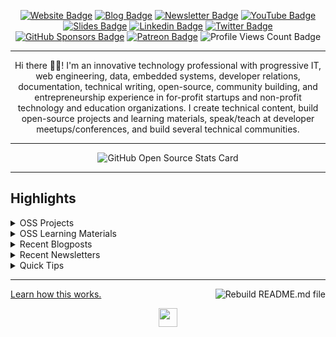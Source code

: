   <div align="center">
<p><a href="https://bolajiayodeji.com"><img src="https://img.shields.io/badge/-Website-3B7EBF?style=for-the-badge&amp;logo=amp&amp;logoColor=white" alt="Website Badge"></a> <a href="https://blog.bolajiayodeji.com"><img src="https://img.shields.io/badge/-Blog-3B7EBF?style=for-the-badge&amp;logo=Hashnode&amp;logoColor=white" alt="Blog Badge"></a>  <a href="https://bawd.bolajiayodeji.com"><img src="https://img.shields.io/badge/-Newsletter-3B7EBF?style=for-the-badge&amp;logo=Substack&amp;logoColor=white" alt="Newsletter Badge"></a>  <a href="https://youtube.com/c/bolajiayodeji"><img src="https://img.shields.io/badge/-Youtube-3B7EBF?style=for-the-badge&amp;logo=Youtube&amp;logoColor=white" alt="YouTube Badge"></a> <a href="https://slides.com/bolajiayodeji"><img src="https://img.shields.io/badge/-Slides-3B7EBF?style=for-the-badge&amp;logo=slides&amp;logoColor=white" alt="Slides Badge"></a>  <a href="https://linkedin.com/in/iambolajiayo"><img src="https://img.shields.io/badge/-LinkedIn-3B7EBF?style=for-the-badge&amp;logo=Linkedin&amp;logoColor=white" alt="Linkedin Badge"></a>  <a href="https://twitter.com/iambolajiayo"><img src="https://img.shields.io/badge/-@iambolajiayo-3B7EBF?style=for-the-badge&amp;logo=x&amp;logoColor=white" alt="Twitter Badge"></a>  <a href="https://github.com/sponsors/BolajiAyodeji"><img src="https://img.shields.io/badge/-github%20sponsors-3B7EBF?style=for-the-badge&amp;logo=github&amp;logoColor=white" alt="GitHub Sponsors Badge"></a>  <a href="https://patreon.com/bolajiayodeji"><img src="https://img.shields.io/badge/-Patreon-3B7EBF?style=for-the-badge&amp;logo=Patreon&amp;logoColor=white" alt="Patreon Badge"></a> <img src="https://komarev.com/ghpvc/?username=BolajiAyodeji&amp;style=for-the-badge" alt="Profile Views Count Badge"></p>
<hr>
<p>Hi there 👋🏾! I'm an innovative technology professional with progressive IT, web engineering, data, embedded systems, developer relations, documentation, technical writing, open-source, community building, and entrepreneurship experience in for-profit startups and non-profit technology and education organizations. I create technical content, build open-source projects and learning materials, speak/teach at developer meetups/conferences, and build several technical communities.</p>
<hr>
  <picture>
  <source
    media="(prefers-color-scheme: dark)"
    srcset=https://github-readme-stats.vercel.app/api?username=BolajiAyodeji&show_icons=true&hide_border=true&include_all_commits=true&card_width=600&custom_title=GitHub%20Open%20Source%20Stats&theme=transparent&title_color=3B7EBF&text_color=FFF&icon_color=3B7EBF&border_color=3B7EBF&border_radius=0&hide=contribs&show=reviews,prs_merged,prs_merged_percentage
  />
  <source
    media="(prefers-color-scheme: light), (prefers-color-scheme: no-preference)"
    srcset=https://github-readme-stats.vercel.app/api?username=BolajiAyodeji&show_icons=true&hide_border=true&include_all_commits=true&card_width=600&custom_title=GitHub%20Open%20Source%20Stats&theme=transparent&title_color=3B7EBF&text_color=474A4E&icon_color=3B7EBF&border_color=3B7EBF&border_radius=0&hide=contribs&show=reviews,prs_merged,prs_merged_percentage
  />
  <img alt="GitHub Open Source Stats Card" />
  </picture>
  </div>
<hr>
<h2>Highlights</h2>
  <details>
  <summary>OSS Projects</summary>
  <br />
  <ul><li><a href=https://github.com/BolajiAyodeji/BolajiAyodeji target="_blank" rel="noopener noreferrer">BolajiAyodeji/BolajiAyodeji</a> (<b>3</b> ✨): My automated GitHub Profile README built using TypeScript and GitHub Actions.</li><li><a href=https://github.com/BolajiAyodeji/fed-unis-perf-eval target="_blank" rel="noopener noreferrer">BolajiAyodeji/fed-unis-perf-eval</a> (<b>3</b> ✨): Research: Accessibility And Performance Evaluation Of Federal University Websites In Nigeria.</li><li><a href=https://github.com/BolajiAyodeji/movie_reviews_sentiment_analysis target="_blank" rel="noopener noreferrer">BolajiAyodeji/movie_reviews_sentiment_analysis</a> (<b>4</b> ✨): A ML model that will predict whether a movie review is positive or negative.</li><li><a href=https://github.com/BolajiAyodeji/dotfiles target="_blank" rel="noopener noreferrer">BolajiAyodeji/dotfiles</a> (<b>9</b> ✨): My dotfiles, aliases, configurations, and general workspace setup.</li>
<li>More coming soon :).</li>
</ul>
  </details>
  <details>
  <summary>OSS Learning Materials</summary>
  <br />
  <ul><li><a href=https://github.com/BolajiAyodeji/deploy-ml-web-workshop target="_blank" rel="noopener noreferrer">BolajiAyodeji/deploy-ml-web-workshop</a> (<b>8</b> ✨): In this workshop, you will learn how to build a machine learning model using Python/Scikit-Learn, turn the model into an API using Python/Flask, test the API, build web applications using HTML/CSS/JavaScript/Nextjs, and deploy it to the web for global usage by end-users.</li><li><a href=https://github.com/BolajiAyodeji/cl-composable-commerce-workshop target="_blank" rel="noopener noreferrer">BolajiAyodeji/cl-composable-commerce-workshop</a> (<b>8</b> ✨): In this workshop, you will learn how to build a completely static ecommerce solution with Commerce Layer, Demo Stores, and some other dev tools.</li>
<li>More coming soon :).</li>
</ul>
  </details>
  <details>
  <summary>Recent Blogposts</summary>
  <br />
  <ul>
    <li><a href=https://blog.bolajiayodeji.com/my-developer-advocate-portfolio target="_blank" rel="noopener noreferrer">My Developer Advocate Portfolio</a> (28/8/2023).</li><li><a href=https://blog.bolajiayodeji.com/building-an-ecommerce-store-with-nextjs-and-commerce-layer-demo-store target="_blank" rel="noopener noreferrer">Building an Ecommerce Store with Nextjs and Commerce Layer Demo Store</a> (21/1/2023).</li><li><a href=https://blog.bolajiayodeji.com/introducing-github-community-health-files target="_blank" rel="noopener noreferrer">Introducing GitHub Community Health Files</a> (27/9/2022).</li><li><a href=https://blog.bolajiayodeji.com/contributing-to-open-source-pocket-guide target="_blank" rel="noopener noreferrer">Contributing to Open Source Pocket Guide</a> (11/9/2022).</li><li><a href=https://blog.bolajiayodeji.com/how-to-deploy-a-machine-learning-model-to-the-web target="_blank" rel="noopener noreferrer">How to Deploy a Machine Learning Model to the Web</a> (3/9/2022).</li>
  </ul>
<p>Read more blog posts: <a href="https://blog.bolajiayodeji.com">https://blog.bolajiayodeji.com</a>.</p>
  </details>
  <details>
  <summary>Recent Newsletters</summary>
  <br />
  <ul>
    <li><a href=https://bawd.bolajiayodeji.com/p/bawd-115-error-messages-and-finding target="_blank" rel="noopener noreferrer">[BAWD #115] Error Messages and Finding a Fulfilling Career</a> (22/10/2023).</li><li><a href=https://bawd.bolajiayodeji.com/p/bawd-114-hacktoberfest-v0-and-webml target="_blank" rel="noopener noreferrer">[BAWD #114] Hacktoberfest, v0, and WebML</a> (1/10/2023).</li><li><a href=https://bawd.bolajiayodeji.com/p/bawd-113-code-reviews-project-idx target="_blank" rel="noopener noreferrer">[BAWD #113] Code Reviews, Project IDX, and Vercel AI SDK</a> (5/9/2023).</li><li><a href=https://bawd.bolajiayodeji.com/p/bawd-112-commercial-open-source-and target="_blank" rel="noopener noreferrer">[BAWD #112] Commercial Open Source and CityJS Lagos</a> (20/8/2023).</li><li><a href=https://bawd.bolajiayodeji.com/p/bawd-111-stop-being-a-junior-developer target="_blank" rel="noopener noreferrer">[BAWD #111] Stop Being a Junior Developer</a> (7/8/2023).</li>
  </ul>
<p>Read more newsletter issues: <a href="https://bawd.bolajiayodeji.com/archive">https://bawd.bolajiayodeji.com/archive</a>.</p>
  </details>
  <details>
  <summary>Quick Tips</summary>
<ul>
<li>
<p>💬 How to reach me: DM <a href="https://twitter.com/iambolajiayo">@iambolajiayo</a> on X (Twitter).</p>
</li>
<li>
<p>📬 Where to find me: Subscribe to my <a href="https://bawd.bolajiayodeji.com/subscribe">newsletter</a> to hear from me bi-weekly or send a game request on <a href="https://chess.com/member/bolajiayodeji">chess.com</a>.</p>
</li>
<li>
<p>📖 Book recommendations: <a href="https://bit.ly/3KYYHij">All of Grace by Charles Spurgeon</a>, <a href="https://bit.ly/3EdCFUW">Knowing God by J. I. Packer</a>, and <a href="https://bit.ly/45r1kBH">Atomic Habits by James Clear</a>.</p>
</li>
<li>
<p>💙 Special note: I just want you to know that <a href="https://biblegateway.com/passage/?search=1+Corinthians+15%3A1-11&amp;version=NKJV">Jesus loves you</a> :).</p>
</li>
</ul>
  </details>
<hr>
<p><a href="#">Learn how this works.</a> <a href="https://github.com/BolajiAyodeji/BolajiAyodeji/actions"><img src="https://github.com/BolajiAyodeji/BolajiAyodeji/workflows/Rebuild%20GitHub%20Profile%20README/badge.svg" align="right" alt="Rebuild README.md file"></a></p>
  <div align="center">
<p><a href="https://bolajiayodeji.com" target="_blank" rel="noopener noreferrer"><img src="https://bolajiayodeji.com/favicon.png" width="30" /></a></p>
  </div>
